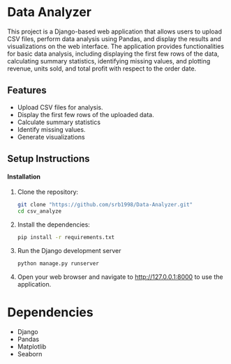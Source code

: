 # Data Analyzer

This project is a Django-based web application that allows users to upload CSV files, perform data analysis using Pandas, and display the results and visualizations on the web interface. The application provides functionalities for basic data analysis, including displaying the first few rows of the data, calculating summary statistics, identifying missing values, and plotting revenue, units sold, and total profit with respect to the order date.

## Features

- Upload CSV files for analysis.
- Display the first few rows of the uploaded data.
- Calculate summary statistics
- Identify missing values.
- Generate visualizations

## Setup Instructions
#### Installation

1. Clone the repository:
   ```sh
   git clone "https://github.com/srb1998/Data-Analyzer.git"
   cd csv_analyze
    ```

2. Install the dependencies:
    ```sh
    pip install -r requirements.txt
    ```
3. Run the Django development server
    ```sh
    python manage.py runserver
    ```

4. Open your web browser and navigate to http://127.0.0.1:8000 to use the application.


# Dependencies

- Django
- Pandas
- Matplotlib
- Seaborn
